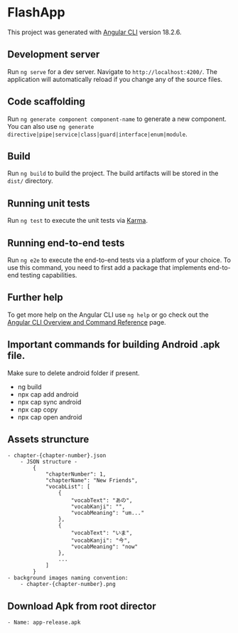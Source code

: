 # FlashApp

This project was generated with [Angular CLI](https://github.com/angular/angular-cli) version 18.2.6.

## Development server

Run `ng serve` for a dev server. Navigate to `http://localhost:4200/`. The application will automatically reload if you change any of the source files.

## Code scaffolding

Run `ng generate component component-name` to generate a new component. You can also use `ng generate directive|pipe|service|class|guard|interface|enum|module`.

## Build

Run `ng build` to build the project. The build artifacts will be stored in the `dist/` directory.

## Running unit tests

Run `ng test` to execute the unit tests via [Karma](https://karma-runner.github.io).

## Running end-to-end tests

Run `ng e2e` to execute the end-to-end tests via a platform of your choice. To use this command, you need to first add a package that implements end-to-end testing capabilities.

## Further help

To get more help on the Angular CLI use `ng help` or go check out the [Angular CLI Overview and Command Reference](https://angular.dev/tools/cli) page.

## Important commands for building Android .apk file.
Make sure to delete android folder if present.
- ng build
- npx cap add android
- npx cap sync android
- npx cap copy
- npx cap open android

## Assets struncture
    - chapter-{chapter-number}.json
        - JSON structure - 
            {
                "chapterNumber": 1,
                "chapterName": "New Friends",
                "vocabList": [
                    {
                        "vocabText": "あの",
                        "vocabKanji": "",
                        "vocabMeaning": "um..."
                    },
                    {
                        "vocabText": "いま",
                        "vocabKanji": "今",
                        "vocabMeaning": "now"
                    },
                    ...
                ]
            }
    - background images naming convention:
        - chapter-{chapter-number}.png

## Download Apk from root director
    - Name: app-release.apk